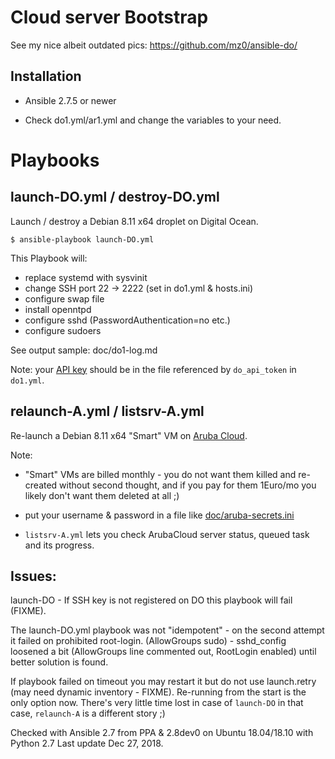 Cloud server Bootstrap
=======================

See my nice albeit outdated pics: https://github.com/mz0/ansible-do/

Installation
------------

* Ansible 2.7.5 or newer

* Check do1.yml/ar1.yml and change the variables to your need.

Playbooks
=========

launch-DO.yml / destroy-DO.yml
----------

Launch / destroy a Debian 8.11 x64 droplet on Digital Ocean.

```
$ ansible-playbook launch-DO.yml
```

This Playbook will:

- replace systemd with sysvinit
- change SSH port 22 -> 2222 (set in do1.yml & hosts.ini)
- configure swap file
- install openntpd
- configure sshd (PasswordAuthentication=no etc.)
- configure sudoers

See output sample: doc/do1-log.md

Note: your [API key](https://cloud.digitalocean.com/api_access) should be
in the file referenced by `do_api_token` in `do1.yml`.

relaunch-A.yml / listsrv-A.yml
----------

Re-launch a Debian 8.11 x64 "Smart" VM on
[Aruba Cloud](https://www.arubacloud.com/vps/virtual-private-server-range.aspx).

Note:

* "Smart" VMs are billed monthly - you do not want them killed and re-created
without second thought, and if you pay for them 1Euro/mo you likely don't want them deleted at all ;)

* put your username & password in a file like [doc/aruba-secrets.ini](doc/aruba-secrets.ini)

* `listsrv-A.yml` lets you check ArubaCloud server status, queued task and its progress.

Issues:
-----

launch-DO - If SSH key is not registered on DO this playbook will fail (FIXME).

The launch-DO.yml playbook was not "idempotent" - on the second attempt it failed on prohibited root-login.
(AllowGroups sudo) - sshd_config loosened a bit (AllowGroups line commented out, RootLogin enabled) until better solution is found.

If playbook failed on timeout you may restart it but do not use launch.retry (may need dynamic inventory - FIXME).
Re-running from the start is the only option now.
There's very little time lost in case of `launch-DO` in that case, `relaunch-A` is a different story ;)

Checked with Ansible 2.7 from PPA & 2.8dev0 on Ubuntu 18.04/18.10 with Python 2.7
Last update Dec 27, 2018.
